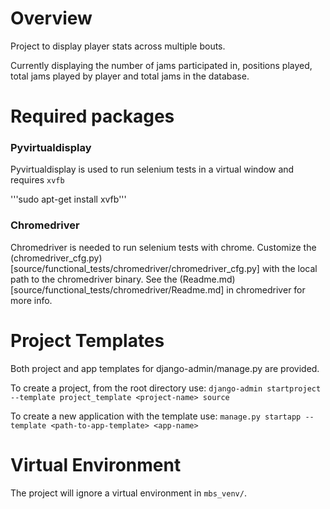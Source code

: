 # Overview
Project to display player stats across multiple bouts.

Currently displaying the number of jams participated in, positions played, total
jams played by player and total jams in the database.

# Required packages
### Pyvirtualdisplay
Pyvirtualdisplay is used to run selenium tests in a virtual window and requires 
`xvfb`

'''sudo apt-get install xvfb'''

### Chromedriver
Chromedriver is needed to run selenium tests with chrome. Customize the 
(chromedriver_cfg.py)[source/functional_tests/chromedriver/chromedriver_cfg.py] 
with the local path to the chromedriver binary. See the 
(Readme.md)[source/functional_tests/chromedriver/Readme.md] in chromedriver for
 more info.

# Project Templates
Both project and app templates for django-admin/manage.py are provided.

To create a project, from the root directory use:
`django-admin startproject --template project_template <project-name> source`

To create a new application with the template use:
`manage.py startapp --template <path-to-app-template> <app-name>`

# Virtual Environment
The project will ignore a virtual environment in `mbs_venv/`. 
